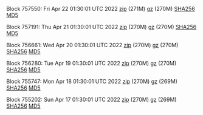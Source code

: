 Block 757550: Fri Apr 22 01:30:01 UTC 2022 [zip](https://files.01coin.io/mainnet/2022-04-22/bootstrap.dat.zip) (271M) [gz](https://files.01coin.io/mainnet/2022-04-22/bootstrap.dat.tar.gz) (270M) [SHA256](https://files.01coin.io/mainnet/2022-04-22/sha256.txt) [MD5](https://files.01coin.io/mainnet/2022-04-22/md5.txt)

Block 757191: Thu Apr 21 01:30:01 UTC 2022 [zip](https://files.01coin.io/mainnet/2022-04-21/bootstrap.dat.zip) (270M) [gz](https://files.01coin.io/mainnet/2022-04-21/bootstrap.dat.tar.gz) (270M) [SHA256](https://files.01coin.io/mainnet/2022-04-21/sha256.txt) [MD5](https://files.01coin.io/mainnet/2022-04-21/md5.txt)

Block 756661: Wed Apr 20 01:30:01 UTC 2022 [zip](https://files.01coin.io/mainnet/2022-04-20/bootstrap.dat.zip) (270M) [gz](https://files.01coin.io/mainnet/2022-04-20/bootstrap.dat.tar.gz) (270M) [SHA256](https://files.01coin.io/mainnet/2022-04-20/sha256.txt) [MD5](https://files.01coin.io/mainnet/2022-04-20/md5.txt)

Block 756280: Tue Apr 19 01:30:01 UTC 2022 [zip](https://files.01coin.io/mainnet/2022-04-19/bootstrap.dat.zip) (270M) [gz](https://files.01coin.io/mainnet/2022-04-19/bootstrap.dat.tar.gz) (270M) [SHA256](https://files.01coin.io/mainnet/2022-04-19/sha256.txt) [MD5](https://files.01coin.io/mainnet/2022-04-19/md5.txt)

Block 755747: Mon Apr 18 01:30:01 UTC 2022 [zip](https://files.01coin.io/mainnet/2022-04-18/bootstrap.dat.zip) (270M) [gz](https://files.01coin.io/mainnet/2022-04-18/bootstrap.dat.tar.gz) (269M) [SHA256](https://files.01coin.io/mainnet/2022-04-18/sha256.txt) [MD5](https://files.01coin.io/mainnet/2022-04-18/md5.txt)

Block 755202: Sun Apr 17 01:30:01 UTC 2022 [zip](https://files.01coin.io/mainnet/2022-04-17/bootstrap.dat.zip) (270M) [gz](https://files.01coin.io/mainnet/2022-04-17/bootstrap.dat.tar.gz) (269M) [SHA256](https://files.01coin.io/mainnet/2022-04-17/sha256.txt) [MD5](https://files.01coin.io/mainnet/2022-04-17/md5.txt)
